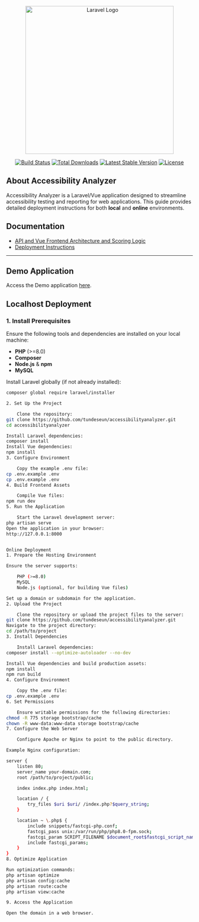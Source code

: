 <p align="center">
<a href="https://laravel.com" target="_blank"><img src="https://raw.githubusercontent.com/laravel/art/master/logo-lockup/5%20SVG/2%20CMYK/1%20Full%20Color/laravel-logolockup-cmyk-red.svg" width="400" alt="Laravel Logo"></a>
</p>

<p align="center">
<a href="https://github.com/tundeseun/accessibilityanalyzer/actions"><img src="https://github.com/tundeseun/accessibilityanalyzer/workflows/tests/badge.svg" alt="Build Status"></a>
<a href="https://packagist.org/packages/tundeseun/accessibilityanalyzer"><img src="https://img.shields.io/packagist/dt/tundeseun/accessibilityanalyzer" alt="Total Downloads"></a>
<a href="https://packagist.org/packages/tundeseun/accessibilityanalyzer"><img src="https://img.shields.io/packagist/v/tundeseun/accessibilityanalyzer" alt="Latest Stable Version"></a>
<a href="https://packagist.org/packages/tundeseun/accessibilityanalyzer"><img src="https://img.shields.io/packagist/l/tundeseun/accessibilityanalyzer" alt="License"></a>
</p>

## About Accessibility Analyzer

Accessibility Analyzer is a Laravel/Vue application designed to streamline accessibility testing and reporting for web applications. This guide provides detailed deployment instructions for both **local** and **online** environments.
## Documentation

- [API and Vue Frontend Architecture and Scoring Logic](docs/API%20AND%20VUE%20FRONTEND%20ARCHITECTURE%20AND%20SCORING%20LOGIC.pdf)
- [Deployment Instructions](docs/Laravel_Vue_Deployment_Instructions.pdf.pdf)


---
## Demo Application

Access the Demo application [here](https://tinyurl.com/pluro-test-demo).


## Localhost Deployment

### 1. Install Prerequisites

Ensure the following tools and dependencies are installed on your local machine:
- **PHP** (>=8.0)
- **Composer**
- **Node.js** & **npm**
- **MySQL**

Install Laravel globally (if not already installed):
```bash
composer global require laravel/installer

2. Set Up the Project

    Clone the repository:
git clone https://github.com/tundeseun/accessibilityanalyzer.git
cd accessibilityanalyzer

Install Laravel dependencies:
composer install
Install Vue dependencies:
npm install
3. Configure Environment

    Copy the example .env file:
cp .env.example .env
cp .env.example .env
4. Build Frontend Assets

    Compile Vue files:
npm run dev
5. Run the Application

    Start the Laravel development server:
php artisan serve
Open the application in your browser:
http://127.0.0.1:8000


Online Deployment
1. Prepare the Hosting Environment

Ensure the server supports:

    PHP (>=8.0)
    MySQL
    Node.js (optional, for building Vue files)

Set up a domain or subdomain for the application.
2. Upload the Project

    Clone the repository or upload the project files to the server:
git clone https://github.com/tundeseun/accessibilityanalyzer.git
Navigate to the project directory:
cd /path/to/project
3. Install Dependencies

    Install Laravel dependencies:
composer install --optimize-autoloader --no-dev

Install Vue dependencies and build production assets:
npm install
npm run build
4. Configure Environment

    Copy the .env file:
cp .env.example .env
6. Set Permissions

    Ensure writable permissions for the following directories:
chmod -R 775 storage bootstrap/cache
chown -R www-data:www-data storage bootstrap/cache
7. Configure the Web Server

    Configure Apache or Nginx to point to the public directory.

Example Nginx configuration:

server {
    listen 80;
    server_name your-domain.com;
    root /path/to/project/public;

    index index.php index.html;

    location / {
        try_files $uri $uri/ /index.php?$query_string;
    }

    location ~ \.php$ {
        include snippets/fastcgi-php.conf;
        fastcgi_pass unix:/var/run/php/php8.0-fpm.sock;
        fastcgi_param SCRIPT_FILENAME $document_root$fastcgi_script_name;
        include fastcgi_params;
    }
}
8. Optimize Application

Run optimization commands:
php artisan optimize
php artisan config:cache
php artisan route:cache
php artisan view:cache

9. Access the Application

Open the domain in a web browser.

